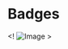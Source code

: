 # Badges
<! ![Image](https://github.com/mayankgkv/Cloud_lab/assets/29403568/df900954-77e5-455a-8ad1-9fa369d0d6b9) >

